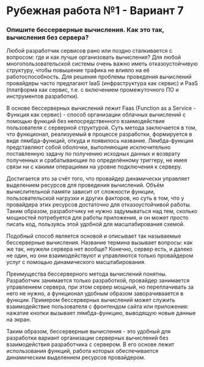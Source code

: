 # Рубежная работа №1 - Вариант 7

### Опишите бессерверные вычисления. Как это так, вычисления без сервера?

Любой разработчик сервисов рано или поздно сталкивается с вопросом: где и как лучше организовать вычисления? Для любой многопользовательской системы очень важно иметь отказоустойчивую структуру, чтобы повышение трафика не влияло на её работоспособность. Для решения проблемы проведения вычислений провайдеры часто предлагают IaaS (инфраструктура как сервис) и PaaS (платформа как сервис, т.е. с включением промежуточного ПО и инструментов разработки).

В основе бессерверных вычислений лежит Faas (Function as a Service - Функция как сервис) - способ организации облачных вычислений с помощью функций без непосредственного взаимодействия пользователя с серверной структурой. Суть метода заключается в том, что функционал, реализуемый в процессе разработки, формируется в виде лямбда-функций, откуда и появилось название. Лямбда-функции представляют собой оболочки, выполняющие исключительно поставленную задачу по получению исходных данных и возврату полученных и срабатывающие по определённому триггеру, не имея связи ни с какими операциями на уровне подключения к серверу.

Достигается это за счёт того, что провайдер динамически управляет выделением ресурсов для проведения вычислений. Объём вычислительной памяти зависит от сложности функции, пользовательской нагрузки и других факторов, но суть в том, что у провайдера этих ресурсов достаточно для отказоустойчивой работы. Таким образом, разработчику не нужно задумываться над тем, сколько мощностей потребуется для работы приложения, и он может просто писать код, пользуясь этой удобной для масштабирования схемой.

Подобный способ является основой и описывает так называемые бессерверные вычисления. Название термина вызывает вопросы: как же так, неужели сервера нет вообще? Конечно, сервер есть, и далеко не один, но они взаимодействуют и управляются только провайдером услуг с помощью динамического масштабирования.

Преимущества бессерверного метода вычислений понятны. Разработчик занимается только разработкой, провайдер занимается управлением сервера, при этом сервер мощный, но переплачивать за него не нужно, а функционал удобным образом заворачиваается в функции. Примером бессерверных вычислений может служить взаимодействие пользователя с фронтендом сайта или приложения: нажатие кнопки вызывает лямбда-функцию, выводящую новые данные на экран.

Таким образом, бессерверные вычисления - это удобный для разработки вариант организации серверных вычислений без взаимодействия разработчика с сервером. В его основе лежит использования функций, работа которых обеспечивается динамическим выделением ресурсов провайдером.
